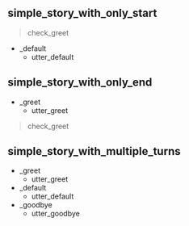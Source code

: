 ## simple_story_with_only_start
> check_greet                   <!-- checkpoints at the start define entry points -->
* _default
    - utter_default

## simple_story_with_only_end
* _greet
    - utter_greet
> check_greet                   <!-- checkpoint defining the end of this turn -->

## simple_story_with_multiple_turns
* _greet
    - utter_greet
* _default
    - utter_default
* _goodbye
    - utter_goodbye
